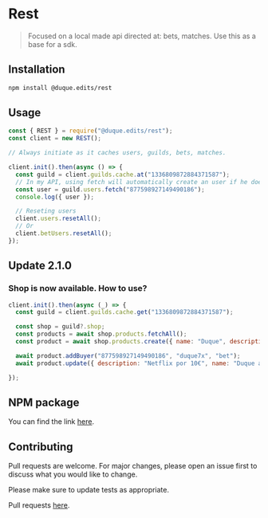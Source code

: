 # Rest

> Focused on a local made api directed at: bets, matches.
> Use this as a base for a sdk.

## Installation

```bash
npm install @duque.edits/rest
```

## Usage

```javascript
const { REST } = require("@duque.edits/rest");
const client = new REST();

// Always initiate as it caches users, guilds, bets, matches.

client.init().then(async () => {
  const guild = client.guilds.cache.at("1336809872884371587");
  // In my API, using fetch will automatically create an user if he doesn't exist
  const user = guild.users.fetch("877598927149490186");
  console.log({ user });

  // Reseting users
  client.users.resetAll();
  // Or
  client.betUsers.resetAll();
});
```
## Update 2.1.0
### Shop is now available. How to use?
```js
client.init().then(async (_) => {
  const guild = client.guilds.cache.get("1336809872884371587");

  const shop = guild?.shop;
  const products = await shop.products.fetchAll();
  const product = await shop.products.create({ name: "Duque", description: "The duque is the one", price: 20 });

  await product.addBuyer("877598927149490186", "duque7x", "bet");
  await product.update({ description: "Netflix por 10€", name: "Duque ain't the one", price: 100 });

});
```
## NPM package
You can find the link [here](https://www.npmjs.com/package/@duque.edits/rest).

## Contributing

Pull requests are welcome. For major changes, please open an issue first
to discuss what you would like to change.

Please make sure to update tests as appropriate.

Pull requests [here](https://github.com/duque7x/sdk-api/pulls).